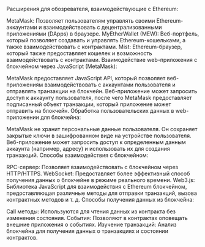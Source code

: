 Расширения для обозревателя, взаимодействующие с Ethereum:

MetaMask: Позволяет пользователям управлять своими Ethereum-аккаунтами и взаимодействовать с децентрализованными приложениями (DApps) в браузере.
MyEtherWallet (MEW): Веб-портфель, который позволяет создавать и управлять Ethereum-кошельками, а также взаимодействовать с контрактами.
Mist: Ethereum-браузер, который также предоставляет кошелек и возможность взаимодействовать с контрактами.
Взаимодействие web-приложения с блокчейном через JavaScript (MetaMask):

MetaMask предоставляет JavaScript API, который позволяет веб-приложениям взаимодействовать с аккаунтами пользователя и отправлять транзакции на блокчейн.
Веб-приложение может запросить доступ к аккаунту пользователя, после чего MetaMask предоставляет подписанный объект транзакции, который приложение может отправить на блокчейн.
Обработка пользовательских данных в web-приложении для блокчейна:

MetaMask не хранит персональные данные пользователя. Он сохраняет закрытые ключи в зашифрованном виде на устройстве пользователя.
Веб-приложение может запросить доступ к определенным данным аккаунта (например, адресу) и использовать их для создания транзакций.
Способы взаимодействия с блокчейном:

RPC-сервер: Позволяет взаимодействовать с блокчейном через HTTP/HTTPS.
WebSocket: Предоставляет более эффективный способ получения данных о блокчейне в режиме реального времени.
Web3.js: Библиотека JavaScript для взаимодействия с Ethereum блокчейном, предоставляющая различные методы для отправки транзакций, вызова контрактных методов и т. д.
Способы получения данных из блокчейна:

Call методы: Используются для чтения данных из контракта без изменения состояния.
События: Позволяют в контрактах оповещать внешние приложения о событиях.
Изучение транзакций: Анализ блокчейна для получения данных о транзакциях и состоянии контрактов.